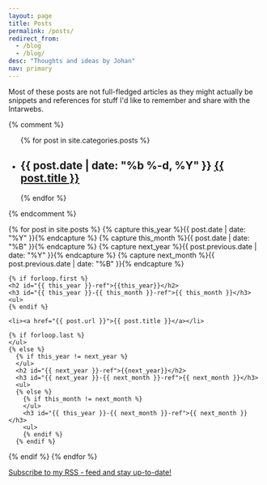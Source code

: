 ```yaml
---
layout: page
title: Posts
permalink: /posts/
redirect_from:
  - /blog
  - /blog/
desc: "Thoughts and ideas by Johan"
nav: primary
---
```


Most of these posts are not full-fledged articles as they might actually be snippets and references for stuff I'd like to remember and share with the Intarwebs.

<div class="posts">

  {% comment %}
  <!-- http://stackoverflow.com/a/19104574 -->
  <ul class="post-list">
  {% for post in site.categories.posts %}
    <li>
      <h2>
        <span class="post-meta">{{ post.date | date: "%b %-d, %Y" }}</span>
        <a class="post-link" href="{{ post.url | prepend: site.baseurl }}"{% if post.lang != null %} lang="{{ post.lang }}"{% endif %}>{{ post.title }}</a>
      </h2>
    </li>
  {% endfor %}
  </ul>
  {% endcomment %}
  
  {% for post in site.posts  %}
    {% capture this_year %}{{ post.date | date: "%Y" }}{% endcapture %}
    {% capture this_month %}{{ post.date | date: "%B" }}{% endcapture %}
    {% capture next_year %}{{ post.previous.date | date: "%Y" }}{% endcapture %}
    {% capture next_month %}{{ post.previous.date | date: "%B" }}{% endcapture %}

    {% if forloop.first %}
    <h2 id="{{ this_year }}-ref">{{this_year}}</h2>
    <h3 id="{{ this_year }}-{{ this_month }}-ref">{{ this_month }}</h3>
    <ul>
    {% endif %}

    <li><a href="{{ post.url }}">{{ post.title }}</a></li>

    {% if forloop.last %}
    </ul>
    {% else %}
      {% if this_year != next_year %}
      </ul>
      <h2 id="{{ next_year }}-ref">{{next_year}}</h2>
      <h3 id="{{ next_year }}-{{ next_month }}-ref">{{ next_month }}</h3>
      <ul>
      {% else %}
        {% if this_month != next_month %}
        </ul>
        <h3 id="{{ this_year }}-{{ next_month }}-ref">{{ next_month }}</h3>
        <ul>
        {% endif %}
      {% endif %}
  {% endif %}
{% endfor %}

  <p class="rss-subscribe"><a href="{{ "/feed.xml" | prepend: site.baseurl }}">Subscribe to my RSS - feed and stay up-to-date!</a></p>

</div>
